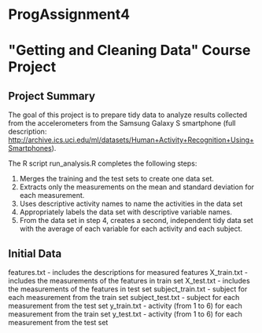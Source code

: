 # ProgAssignment4

# "Getting and Cleaning Data" Course Project

## Project Summary
The goal of this project is to prepare tidy data to analyze results collected from the accelerometers from the Samsung Galaxy S smartphone (full description: http://archive.ics.uci.edu/ml/datasets/Human+Activity+Recognition+Using+Smartphones).

The R script run_analysis.R completes the following steps:
1. Merges the training and the test sets to create one data set.
2. Extracts only the measurements on the mean and standard deviation for each measurement.
3. Uses descriptive activity names to name the activities in the data set
4. Appropriately labels the data set with descriptive variable names.
5. From the data set in step 4, creates a second, independent tidy data set with the average of each variable for each activity and each subject.

## Initial Data

features.txt - includes the descriptions for measured features 
X_train.txt - includes the measurements of the features in train set
X_test.txt - includes the measurements of the features in test set
subject_train.txt - subject for each measurement from the train set
subject_test.txt - subject for each measurement from the test set
y_train.txt - activity (from 1 to 6) for each measurement from the train set
y_test.txt - activity (from 1 to 6) for each measurement from the test set

